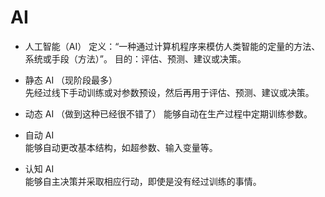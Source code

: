 # AI

- 人工智能（AI）
  定义：“一种通过计算机程序来模仿人类智能的定量的方法、系统或手段（方法）”。
  目的：评估、预测、建议或决策。

- 静态 AI （现阶段最多）  
  先经过线下手动训练或对参数预设，然后再用于评估、预测、建议或决策。

- 动态 AI （做到这种已经很不错了）
  能够自动在生产过程中定期训练参数。

- 自动 AI  
  能够自动更改基本结构，如超参数、输入变量等。

- 认知 AI  
  能够自主决策并采取相应行动，即使是没有经过训练的事情。
